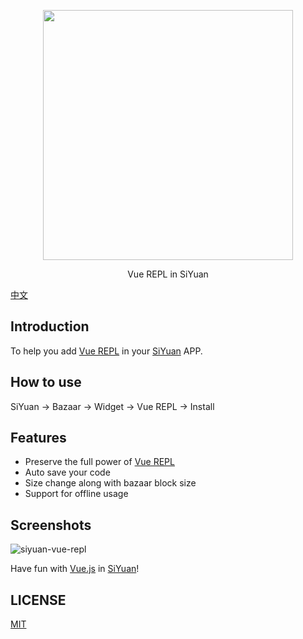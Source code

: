 <p align="center">
<img src="https://user-images.githubusercontent.com/41723543/232739721-fbba6da1-9823-415d-bef8-9d8cbbe5d9a3.png" width="400px" />
</p>

<p align="center">
Vue REPL in SiYuan
</p>

[中文](./README_zh_CN.md)

## Introduction

To help you add [Vue REPL](https://github.com/vuejs/repl) in your [SiYuan](https://github.com/siyuan-note/siyuan) APP.

## How to use

SiYuan -> Bazaar -> Widget -> Vue REPL -> Install

## Features

* Preserve the full power of [Vue REPL](https://github.com/vuejs/repl)
* Auto save your code
* Size change along with bazaar block size
* Support for offline usage

## Screenshots

![siyuan-vue-repl](https://user-images.githubusercontent.com/41723543/232690588-99ad1b14-6512-4e4f-ba08-8705fd24461f.gif)

Have fun with [Vue.js](https://vuejs.org/) in [SiYuan](https://github.com/siyuan-note/siyuan)!

## LICENSE

[MIT](./LICENSE)
